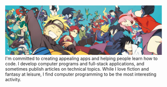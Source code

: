 ![Naruto cover photo](/cover.jpg)
I'm committed to creating appealing apps and helping people learn how to code. I develop computer programs and full-stack applications, and sometimes publish articles on technical topics. While I love fiction and fantasy at leisure, I find computer programming to be the most interesting activity.
